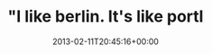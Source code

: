 ---
retweeted: false
source: <a href="http://erased3772509.com" rel="nofollow">erased3772509</a>
entities:
  hashtags: []
  symbols: []
  user_mentions:
  - name: David Shannon Bazan
    screen_name: davidbazan
    indices:
    - '62'
    - '73'
    id_str: '21599112'
    id: '21599112'
  urls: []
display_text_range:
- '0'
- '73'
favorite_count: '3'
id_str: '301069414902673408'
truncated: false
retweet_count: '0'
id: '301069414902673408'
created_at: Mon Feb 11 20:45:16 +0000 2013
favorited: false
full_text: '"I like berlin. It''s like portland, built by the russians." - [@davidbazan](https://twitter.com/davidbazan)'
lang: en
tags:
- pesos:twitter
date: '2013-02-11T20:45:16+00:00'
src: https://twitter.com/bascht/status/301069414902673408
original_url: https://twitter.com/bascht/status/301069414902673408
type: twitter_tweet
text: '"I like berlin. It''s like portland, built by the russians." - [@davidbazan](https://twitter.com/davidbazan)'
title: "\"I like berlin. It's like portl"

---